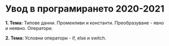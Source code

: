 # Увод в програмирането 2020-2021

**1. Тема:** Типове данни. Променливи и константи. Преобразуване - явно и неявно. Оператори.

**2. Тема:** Условни оператори - if, else и switch.

